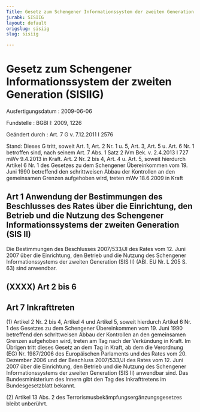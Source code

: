```yaml
---
Title: Gesetz zum Schengener Informationssystem der zweiten Generation
jurabk: SISIIG
layout: default
origslug: sisiig
slug: sisiig

---
```


# Gesetz zum Schengener Informationssystem der zweiten Generation (SISIIG)

Ausfertigungsdatum
:   2009-06-06

Fundstelle
:   BGBl I: 2009, 1226

Geändert durch
:   Art. 7 G v. 7.12.2011 I 2576

Stand: Dieses G tritt, soweit Art. 1, Art. 2 Nr. 1 u. 5, Art. 3, Art. 5 u. Art. 6 Nr. 1 betroffen sind, nach seinem Art. 7 Abs. 1 Satz 2 iVm Bek. v. 2.4.2013 I 727 mWv 9.4.2013 in Kraft. Art. 2 Nr. 2 bis 4, Art. 4 u. Art. 5, soweit hierdurch Artikel 6 Nr. 1 des Gesetzes zu dem Schengener Übereinkommen vom 19. Juni 1990 betreffend den schrittweisen Abbau der Kontrollen an den gemeinsamen Grenzen aufgehoben wird, treten mWv 18.6.2009 in Kraft
[^F772013_01_BJNR122600009]:     Dieses Gesetz dient der Umsetzung des Beschlusses 2007/533/JI des
    Rates vom 12. Juni 2007 über die Einrichtung, den Betrieb und die
    Nutzung des Schengener Informationssystems der zweiten Generation (SIS
    II) (ABl. EU Nr. L 205 S. 63).


## Art 1 Anwendung der Bestimmungen des Beschlusses des Rates über die Einrichtung, den Betrieb und die Nutzung des Schengener Informationssystems der zweiten Generation (SIS II)

Die Bestimmungen des Beschlusses 2007/533/JI des Rates vom 12. Juni
2007 über die Einrichtung, den Betrieb und die Nutzung des Schengener
Informationssystems der zweiten Generation (SIS II) (ABl. EU Nr. L 205
S. 63) sind anwendbar.


## (XXXX) Art 2 bis 6



## Art 7 Inkrafttreten

(1) Artikel 2 Nr. 2 bis 4, Artikel 4 und Artikel 5, soweit hierdurch
Artikel 6 Nr. 1 des Gesetzes zu dem Schengener Übereinkommen vom 19.
Juni 1990 betreffend den schrittweisen Abbau der Kontrollen an den
gemeinsamen Grenzen aufgehoben wird, treten am Tag nach der Verkündung
in Kraft. Im Übrigen tritt dieses Gesetz an dem Tag in Kraft, ab dem
die Verordnung (EG) Nr. 1987/2006 des Europäischen Parlaments und des
Rates vom 20. Dezember 2006 und der Beschluss 2007/533/JI des Rates
vom 12. Juni 2007 über die Einrichtung, den Betrieb und die Nutzung
des Schengener Informationssystems der zweiten Generation (SIS II)
anwendbar sind. Das Bundesministerium des Innern gibt den Tag des
Inkrafttretens im Bundesgesetzblatt bekannt.

(2) Artikel 13 Abs. 2 des Terrorismusbekämpfungsergänzungsgesetzes
bleibt unberührt.

